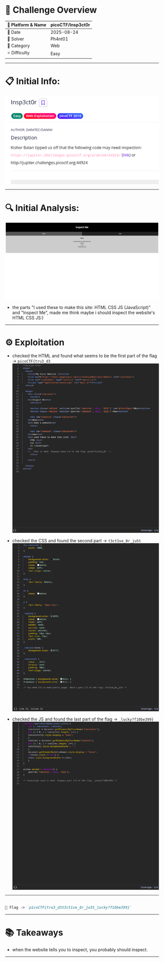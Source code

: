 #  📌 Challenge Overview

| 🧩 Platform & Name | picoCTF/Insp3ct0r |
| ------------------- | ------------------------------- |
| 📅 Date             | 2025-08-24 |
| 👾 Solver           | Ph4nt01 |
| 🔰 Category         | Web |
| ⭐ Difficulty        | Easy |

---

# 📋 Initial Info:

![img](./imgs/insp1.png)

---

# 🔍 Initial Analysis:

![img](./imgs/insp0.png)

- the parts "I  used these to make this site: HTML CSS JS (JavaScript)" and "Inspect Me", made me think maybe i should inspect the website's HTML CSS JS:)

---

# ⚙️ Exploitation

- checked the HTML and found what seems to be the first part of the flag -> `picoCTF{tru3_d3`
  ![img](./imgs/insp2.png)

- checked the CSS and found the second part -> `t3ct1ve_0r_ju5t`
  ![img](./imgs/insp3.png)

- checked the JS and found the last part of the flag -> `_lucky?f10be399}`
  ![img](./imgs/insp4.png)

---

```markdown

🚩 Flag -> `picoCTF{tru3_d3t3ct1ve_0r_ju5t_lucky?f10be399}`

```

---

# 📚 Takeaways

- when the website tells you to inspect, you probably should inspect.

---

